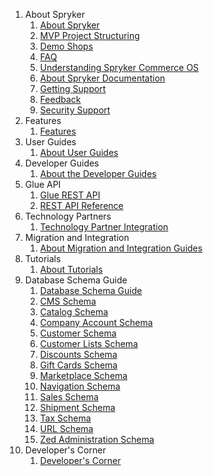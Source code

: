 1. About Spryker
    1. [About Spryker](https://github.com/spryker/documentation/blob/master/201903.0/5433cc96-65a6-4f81-8a84-a2c62d910cbd.md)
    2. [MVP Project Structuring](https://github.com/spryker/documentation/blob/master/201903.0/ff31c0d2-c3ed-4193-9dfe-90e8479a99ab.md)
    3. [Demo Shops](https://github.com/spryker/documentation/blob/master/201903.0/9aba1d55-aa04-4ba1-8801-275bff6937dc.md)
    4. [FAQ](https://github.com/spryker/documentation/blob/master/201903.0/58ec87dd-5367-4083-bf6d-637ba3b3a1c2.md)
    5. [Understanding Spryker Commerce OS](https://github.com/spryker/documentation/blob/master/201903.0/bdb5fa8c-f39b-4b49-b28a-b6224250231e.md)
    6. [About Spryker Documentation](https://github.com/spryker/documentation/blob/master/201903.0/ab7f1b85-64ad-47b1-a33a-3bd4ba59328c.md)
    7. [Getting Support](https://github.com/spryker/documentation/blob/master/201903.0/cdaf8137-2fa0-4421-a24e-2bdbfd0596ae.md)
    8. [Feedback](https://github.com/spryker/documentation/blob/master/201903.0/fd277d5f-0119-4a74-b78b-3ad516063d1e.md)
    9. [Security Support](https://github.com/spryker/documentation/blob/master/201903.0/d70c3212-c438-4eb5-89fb-e72cfae71396.md)
2. Features
    1. [Features](https://github.com/spryker/documentation/blob/master/201903.0/fe022c2a-32f1-467c-a443-c492964f58e7.md)
3. User Guides
    1. [About User Guides](https://github.com/spryker/documentation/blob/master/201903.0/4d14849e-2960-49fd-bf40-b258737e7e4e.md)
4. Developer Guides
    1. [About the Developer Guides](https://github.com/spryker/documentation/blob/master/201903.0/c3629365-99a0-4931-b8e8-65a6decea866.md)
5. Glue API
    1. [Glue REST API](https://github.com/spryker/documentation/blob/master/201903.0/6883b0c8-8435-4d74-b091-33010bf8fa91.md)
    2. [REST API Reference](https://github.com/spryker/documentation/blob/master/201903.0/16390926-e788-4387-849f-073c20bb71a6.md)
6. Technology Partners
    1. [Technology Partner Integration](https://github.com/spryker/documentation/blob/master/201903.0/ca846f85-98bc-4a66-9054-253d212920d3.md)
7. Migration and Integration
    1. [About Migration and Integration Guides](https://github.com/spryker/documentation/blob/master/201903.0/da494283-6a48-4a12-baa2-e76472e1a60d.md)
8. Tutorials
    1. [About Tutorials](https://github.com/spryker/documentation/blob/master/201903.0/11bb5aaf-5a01-49a3-be25-14d469edfc57.md)
9. Database Schema Guide
    1. [Database Schema Guide](https://github.com/spryker/documentation/blob/master/201903.0/a06276ee-55dd-46de-8f2f-e1328fa79c8a.md)
    2. [CMS Schema](https://github.com/spryker/documentation/blob/master/201903.0/7e3fe516-3c26-4bd3-9da9-3d6762b5399e.md)
    3. [Catalog Schema](https://github.com/spryker/documentation/blob/master/201903.0/800ad289-a447-4b56-8535-1c02040e095f.md)
    4. [Company Account Schema](https://github.com/spryker/documentation/blob/master/201903.0/a3a97e8c-b5a0-4481-91c0-cab0c1ed5136.md)
    5. [Customer Schema](https://github.com/spryker/documentation/blob/master/201903.0/7a561138-feab-4640-af13-2d6c7ec7fb8e.md)
    6. [Customer Lists Schema](https://github.com/spryker/documentation/blob/master/201903.0/570c989e-7506-4b91-b10c-7da7915a7859.md)
    7. [Discounts Schema](https://github.com/spryker/documentation/blob/master/201903.0/7ab9edcb-f4d0-4377-8b44-23392ea3d5f9.md)
    8. [Gift Cards Schema](https://github.com/spryker/documentation/blob/master/201903.0/e4697a9e-3979-4184-96bd-98e705e5edca.md)
    9. [Marketplace Schema](https://github.com/spryker/documentation/blob/master/201903.0/f32f89a4-4daf-45b7-8023-498591d54ef8.md)
    10. [Navigation Schema](https://github.com/spryker/documentation/blob/master/201903.0/3356755c-0f9f-4458-a40b-05af2ec87417.md)
    11. [Sales Schema](https://github.com/spryker/documentation/blob/master/201903.0/ae8f83ec-b379-42ec-9c18-7b32253e4d0b.md)
    12. [Shipment Schema](https://github.com/spryker/documentation/blob/master/201903.0/b18eced1-c496-47e5-b5b6-0eff1842c2db.md)
    13. [Tax Schema](https://github.com/spryker/documentation/blob/master/201903.0/297e0a1f-764b-4edd-b133-ff7298ebb503.md)
    14. [URL Schema](https://github.com/spryker/documentation/blob/master/201903.0/8e56386c-94ba-4c5a-a3ff-9bbd70ee5fdc.md)
    15. [Zed Administration Schema](https://github.com/spryker/documentation/blob/master/201903.0/4df0fbb9-d97f-45fe-ad20-90a771ac0e82.md)
10. Developer's Corner
    1. [Developer's Corner](https://github.com/spryker/documentation/blob/master/201903.0/f40865a6-cffb-41be-8412-d225d88845ce.md)
